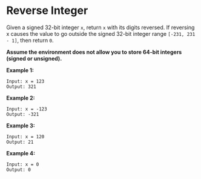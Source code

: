 # Reverse Integer

Given a signed 32-bit integer ```x```, return ```x``` with its digits reversed. If reversing x causes the value to go outside the signed 32-bit integer range ```[-231, 231 - 1]```, then return ```0```.

**Assume the environment does not allow you to store 64-bit integers (signed or unsigned).**

**Example 1:**
```
Input: x = 123
Output: 321
```

**Example 2:**
```
Input: x = -123
Output: -321
```

**Example 3:**
```
Input: x = 120
Output: 21
```

**Example 4:**
```
Input: x = 0
Output: 0
```